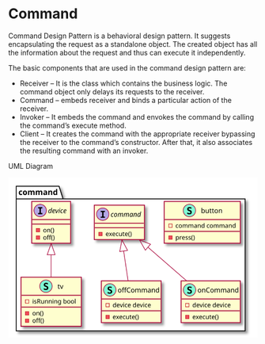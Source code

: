 # Command

Command Design Pattern is a behavioral design pattern. It suggests encapsulating the request as a standalone object. The created object has all the information about the request and thus can execute it independently.

The basic components that are used in the command design pattern are:

- Receiver – It is the class which contains the business logic. The command object only delays its requests to the receiver.
- Command – embeds receiver and binds a particular action of the receiver.
- Invoker – It embeds the command and envokes the command by calling the command’s execute method.
- Client – It creates the command with the appropriate receiver bypassing the receiver to the command’s constructor. After that, it also associates the resulting command with an invoker.


UML Diagram

<!-- ![](./../../image/Command-Design-Pattern.jpg) -->
![](../../images/behavioral/command/diagram/diagram.svg)